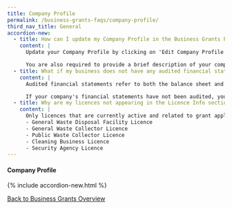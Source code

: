 ```yaml
---
title: Company Profile
permalink: /business-grants-faqs/company-profile/
third_nav_title: General
accordion-new:
  - title: How can I update my Company Profile in the Business Grants Portal?
    content: |
      Update your Company Profile by clicking on 'Edit Company Profile' on the dashboard. Click on 'Refresh ACRA Info' to auto-populate ACRA information. 

      You are also required to provide a brief description of your company and fill in your company's employment size and financial information, as well as any holding companies or subsidiaries' details.
  - title: What if my business does not have any audited financial statements?
    content: |
      Audited financial statements refer to both the balance sheet and the profit and loss statement.

      If your company's financial statements have not been audited, you can provide unaudited financial statements or management accounts.
  - title: Why are my licences not appearing in the Licence Info section of the Company Profile?
    content: |
      Only licences that are currently active and related to grant applications on the Business Grants Portal are displayed: 
      - General Waste Disposal Facility Licence 
      - General Waste Collector Licence 
      - Public Waste Collector Licence 
      - Cleaning Business Licence 
      - Security Agency Licence
---
```


#### Company Profile

{% include accordion-new.html %}

[Back to Business Grants Overview](/business-grants/)
